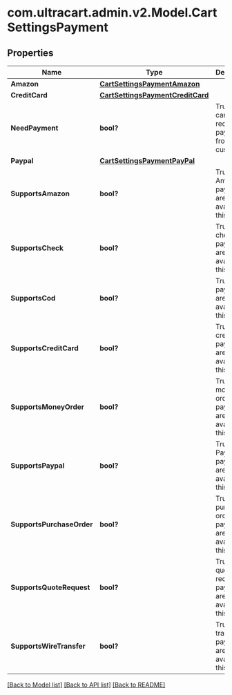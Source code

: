 # com.ultracart.admin.v2.Model.CartSettingsPayment
## Properties

Name | Type | Description | Notes
------------ | ------------- | ------------- | -------------
**Amazon** | [**CartSettingsPaymentAmazon**](CartSettingsPaymentAmazon.md) |  | [optional] 
**CreditCard** | [**CartSettingsPaymentCreditCard**](CartSettingsPaymentCreditCard.md) |  | [optional] 
**NeedPayment** | **bool?** | True if this card requires a payment from the customer | [optional] 
**Paypal** | [**CartSettingsPaymentPayPal**](CartSettingsPaymentPayPal.md) |  | [optional] 
**SupportsAmazon** | **bool?** | True if Amazon payments are available on this order | [optional] 
**SupportsCheck** | **bool?** | True if check payments are available on this order | [optional] 
**SupportsCod** | **bool?** | True if COD payments are available on this order | [optional] 
**SupportsCreditCard** | **bool?** | True if credit card payments are available on this order | [optional] 
**SupportsMoneyOrder** | **bool?** | True if money order payments are available on this order | [optional] 
**SupportsPaypal** | **bool?** | True if PayPal payments are available on this order | [optional] 
**SupportsPurchaseOrder** | **bool?** | True if purchase order payments are available on this order | [optional] 
**SupportsQuoteRequest** | **bool?** | True if quote requests payments are available on this order | [optional] 
**SupportsWireTransfer** | **bool?** | True if wire transfer payments are available on this order | [optional] 

[[Back to Model list]](../README.md#documentation-for-models) [[Back to API list]](../README.md#documentation-for-api-endpoints) [[Back to README]](../README.md)

